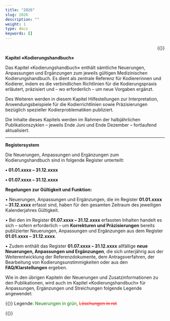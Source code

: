 ```yaml
---
title: "2026"
slug: 2026
description: ""
weight: 1
type: docs
keywords: []
---
```

<p style="text-align: right;">{{<printButton>}}



**Kapitel «Kodierungshandbuch»**
  
Das Kapitel «Kodierungshandbuch» enthält sämtliche Neuerungen, Anpassungen und Ergänzungen zum jeweils gültigen Medizinischen Kodierungshandbuch.
Es dient als zentrale Referenz für Kodiererinnen und Kodierer, indem es die verbindlichen Richtlinien für die Kodierungspraxis erläutert, präzisiert und – wo erforderlich – um neue Vorgaben ergänzt.

Des Weiteren werden in diesem Kapitel Hilfestellungen zur Interpretation, Anwendungsbeispiele für die Kodierrichtlinien sowie Präzisierungen bezüglich spezieller Kodierproblematiken publiziert.

Die Inhalte dieses Kapitels werden im Rahmen der halbjährlichen Publikationszyklen – jeweils Ende Juni und Ende Dezember – fortlaufend aktualisiert.
________________________________________
**Registersystem**

Die Neuerungen, Anpassungen und Ergänzungen zum Kodierungshandbuch sind in folgende Register unterteilt:

  **•	01.01.xxxx – 31.12.xxxx**

  **•	01.07.xxxx – 31.12.xxxx**
  
**Regelungen zur Gültigkeit und Funktion:**

  •	Neuerungen, Anpassungen und Ergänzungen, die im Register **01.01.xxxx – 31.12.xxxx** erfasst sind, haben für den gesamten Zeitraum des jeweiligen Kalenderjahres Gültigkeit.

  •	Bei den im Register **01.07.xxxx – 31.12.xxxx** erfassten Inhalten handelt es sich – sofern erforderlich – um **Korrekturen und Präzisierungen** bereits publizierter Neuerungen, Anpassungen und Ergänzungen aus dem Register **01.01.xxxx – 31.12.xxxx**.

  •	Zudem enthält das Register **01.07.xxxx – 31.12.xxxx** allfällige **neue Neuerungen, Anpassungen und Ergänzungen**, die sich unterjährig aus der Weiterentwicklung der Referenzdokumente, dem Antragsverfahren, der Bearbeitung von Kodierungsunstimmigkeiten oder aus den **FAQ/Klarstellungen** ergeben.
  
Wie in den übrigen Kapiteln der Neuerungen und Zusatzinformationen zu den Publikationen, wird auch im Kapitel «Kodierungshandbuch» für Anpassungen, Ergänzungen und Streichungen folgende Legende angewendet:

  
{{<markdown>}}
  Legende: <font color="green">Neuerungen in grün</font>, <font color="red">~~Löschungen in rot~~</font>
  
{{</markdown>}}


